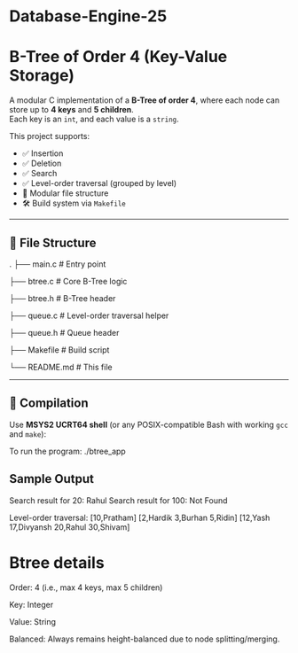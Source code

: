 # Database-Engine-25
# B-Tree of Order 4 (Key-Value Storage)

A modular C implementation of a **B-Tree of order 4**, where each node can store up to **4 keys** and **5 children**.  
Each key is an `int`, and each value is a `string`.  

This project supports:
- ✅ Insertion
- ✅ Deletion
- ✅ Search
- ✅ Level-order traversal (grouped by level)
- 🧱 Modular file structure
- 🛠 Build system via `Makefile`

---

## 📁 File Structure
.
├── main.c # Entry point

├── btree.c # Core B-Tree logic

├── btree.h # B-Tree header

├── queue.c # Level-order traversal helper

├── queue.h # Queue header

├── Makefile # Build script

└── README.md # This file

---

## 🔧 Compilation

Use **MSYS2 UCRT64 shell** (or any POSIX-compatible Bash with working `gcc` and `make`):

To run the program:
./btree_app

## Sample Output

Search result for 20: Rahul
Search result for 100: Not Found

Level-order traversal:
[10,Pratham]
[2,Hardik 3,Burhan 5,Ridin] [12,Yash 17,Divyansh 20,Rahul 30,Shivam]

# Btree details

Order: 4 (i.e., max 4 keys, max 5 children)

Key: Integer

Value: String

Balanced: Always remains height-balanced due to node splitting/merging.
